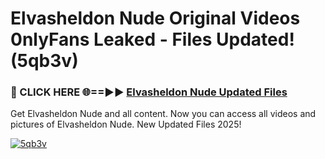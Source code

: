 # Elvasheldon Nude Original Videos 0nlyFans Leaked - Files Updated! (5qb3v)

<h3>🔴 CLICK HERE 🌐==►► <a href="https://tinyurl.com/y5r63du9" rel="nofollow">Elvasheldon Nude Updated Files</a></h3>

Get Elvasheldon Nude and all content. Now you can access all videos and pictures of Elvasheldon Nude. New Updated Files 2025!

[![5qb3v](https://i.imgur.com/UVo9nyh.gif)](https://tinyurl.com/y5r63du9)
